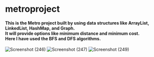 # metroproject
<h4>This is the Metro project built by using data structures like ArrayList, LinkedList, HashMap, and Graph.<br>
It will provide options like minimum distance and minimum cost.<br>
Here I have used the BFS and DFS algorithms. </h4>

![Screenshot (246)](https://github.com/SubodhMotbhare/metroproject/assets/91254052/a30fdacf-432c-4df4-8493-b3d46c9ae138)
![Screenshot (247)](https://github.com/SubodhMotbhare/metroproject/assets/91254052/bb7747d5-6dd4-4c3e-9e26-4c7cd099e566)
![Screenshot (249)](https://github.com/SubodhMotbhare/metroproject/assets/91254052/1d0eb3fb-a4de-492e-9a6e-a277f537a508)
